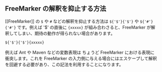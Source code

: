 ## FreeMarker の解釈を抑止する方法

[[FreeMarker]] の `$` や `#` などの解釈を抑止する方法は `${'$'}{'$'}` や `${'#'}{'#'}` です。例えば '$' の直後に `{xxxxx}` が組み合わさると、FreeMarker が解釈してしまい、期待の動作が得られない場合があります。

```xml
${'$'}{'$'}{xxxxx}
```

例えば Ant や Maven などの変数表現は ちょうど FreeMarker における表現に衝突します。これを FreeMarker の入力側に与える場合にはエスケープして解釈を回避する必要があり、この記法を利用することになります。
